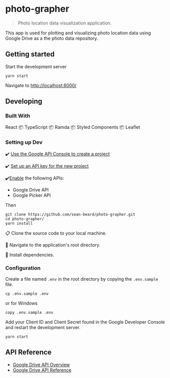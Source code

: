 # photo-grapher
> Photo location data visualization application.

This app is used for plotting and visualizing photo location data using Google Drive as a the photo data repository.

## Getting started
Start the development server
```shell
yarn start
```
Navigate to [http://localhost:8000/](http://localhost:8000/)

## Developing
### Built With
React 📦 TypeScript 📦 Ramda 📦 Styled Components 📦 Leaflet
### Setting up Dev
:heavy_check_mark: [Use the Google API Console to create a project](https://developers.google.com/drive/activity/v1/guides/project)

:heavy_check_mark: [Set up an API key for the new project](https://support.google.com/googleapi/answer/6158862?hl=en)

:heavy_check_mark:[Enable](https://support.google.com/googleapi/answer/6158841?hl=en) the following APIs:
 - Google Drive API
 - Google Picker API

 Then

```shell
git clone https://github.com/sean-beard/photo-grapher.git
cd photo-grapher/
yarn install
```
:clipboard: Clone the source code to your local machine.

:walking: Navigate to the application's root directory.

:rocket: Install dependencies.

### Configuration
Create a file named `.env` in the root directory by copying the `.env.sample` file. 
```script
cp .env.sample .env
```
or for Windows 
```script
copy .env.sample .env
```
Add your Client ID and Client Secret found in the Google Developer Console and restart the development server.
```script
yarn start
```

## API Reference

 - [Google Drive API Overview](https://developers.google.com/drive/api/v3/about-sdk)
 - [Google Drive API Reference](https://developers.google.com/drive/api/v2/reference/)
